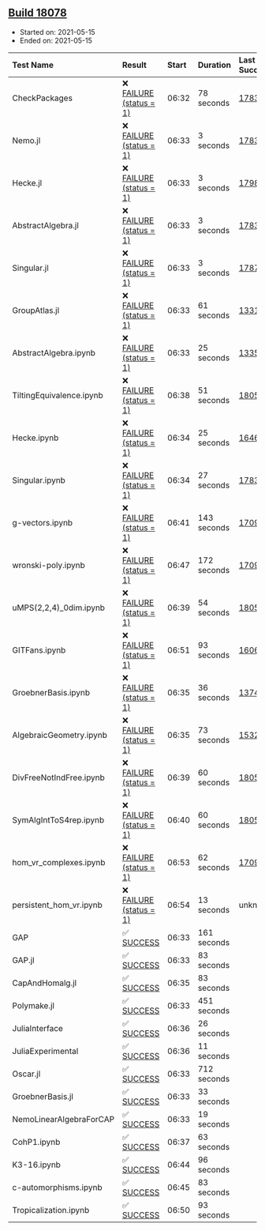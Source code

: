 ## [Build 18078](https://oscarci.mathematik.uni-kl.de/job/oscar/18078/)

* Started on: 2021-05-15
* Ended on: 2021-05-15

| Test Name    | Result | Start | Duration | Last Success | First Failure |
|:-------------|:-------|:------|:---------|:-------------|:--------------|
| CheckPackages | ❌ [FAILURE (status = 1)](https://oscarci.mathematik.uni-kl.de/job/oscar/18078/artifact/logs/build-18078/CheckPackages.log) | 06:32 | 78 seconds | [17832](https://oscarci.mathematik.uni-kl.de/job/oscar/17832/) | [17833](https://oscarci.mathematik.uni-kl.de/job/oscar/17833/) |
| Nemo.jl | ❌ [FAILURE (status = 1)](https://oscarci.mathematik.uni-kl.de/job/oscar/18078/artifact/logs/build-18078/Nemo.jl.log) | 06:33 | 3 seconds | [17835](https://oscarci.mathematik.uni-kl.de/job/oscar/17835/) | [17836](https://oscarci.mathematik.uni-kl.de/job/oscar/17836/) |
| Hecke.jl | ❌ [FAILURE (status = 1)](https://oscarci.mathematik.uni-kl.de/job/oscar/18078/artifact/logs/build-18078/Hecke.jl.log) | 06:33 | 3 seconds | [17987](https://oscarci.mathematik.uni-kl.de/job/oscar/17987/) | [17988](https://oscarci.mathematik.uni-kl.de/job/oscar/17988/) |
| AbstractAlgebra.jl | ❌ [FAILURE (status = 1)](https://oscarci.mathematik.uni-kl.de/job/oscar/18078/artifact/logs/build-18078/AbstractAlgebra.jl.log) | 06:33 | 3 seconds | [17831](https://oscarci.mathematik.uni-kl.de/job/oscar/17831/) | [17832](https://oscarci.mathematik.uni-kl.de/job/oscar/17832/) |
| Singular.jl | ❌ [FAILURE (status = 1)](https://oscarci.mathematik.uni-kl.de/job/oscar/18078/artifact/logs/build-18078/Singular.jl.log) | 06:33 | 3 seconds | [17871](https://oscarci.mathematik.uni-kl.de/job/oscar/17871/) | [17872](https://oscarci.mathematik.uni-kl.de/job/oscar/17872/) |
| GroupAtlas.jl | ❌ [FAILURE (status = 1)](https://oscarci.mathematik.uni-kl.de/job/oscar/18078/artifact/logs/build-18078/GroupAtlas.jl.log) | 06:33 | 61 seconds | [13311](https://oscarci.mathematik.uni-kl.de/job/oscar/13311/) | [13312](https://oscarci.mathematik.uni-kl.de/job/oscar/13312/) |
| AbstractAlgebra.ipynb | ❌ [FAILURE (status = 1)](https://oscarci.mathematik.uni-kl.de/job/oscar/18078/artifact/logs/build-18078/AbstractAlgebra.ipynb.log) | 06:33 | 25 seconds | [13355](https://oscarci.mathematik.uni-kl.de/job/oscar/13355/) | [13356](https://oscarci.mathematik.uni-kl.de/job/oscar/13356/) |
| TiltingEquivalence.ipynb | ❌ [FAILURE (status = 1)](https://oscarci.mathematik.uni-kl.de/job/oscar/18078/artifact/logs/build-18078/TiltingEquivalence.ipynb.log) | 06:38 | 51 seconds | [18054](https://oscarci.mathematik.uni-kl.de/job/oscar/18054/) | [18055](https://oscarci.mathematik.uni-kl.de/job/oscar/18055/) |
| Hecke.ipynb | ❌ [FAILURE (status = 1)](https://oscarci.mathematik.uni-kl.de/job/oscar/18078/artifact/logs/build-18078/Hecke.ipynb.log) | 06:34 | 25 seconds | [16463](https://oscarci.mathematik.uni-kl.de/job/oscar/16463/) | [16464](https://oscarci.mathematik.uni-kl.de/job/oscar/16464/) |
| Singular.ipynb | ❌ [FAILURE (status = 1)](https://oscarci.mathematik.uni-kl.de/job/oscar/18078/artifact/logs/build-18078/Singular.ipynb.log) | 06:34 | 27 seconds | [17835](https://oscarci.mathematik.uni-kl.de/job/oscar/17835/) | [17836](https://oscarci.mathematik.uni-kl.de/job/oscar/17836/) |
| g-vectors.ipynb | ❌ [FAILURE (status = 1)](https://oscarci.mathematik.uni-kl.de/job/oscar/18078/artifact/logs/build-18078/g-vectors.ipynb.log) | 06:41 | 143 seconds | [17099](https://oscarci.mathematik.uni-kl.de/job/oscar/17099/) | [17100](https://oscarci.mathematik.uni-kl.de/job/oscar/17100/) |
| wronski-poly.ipynb | ❌ [FAILURE (status = 1)](https://oscarci.mathematik.uni-kl.de/job/oscar/18078/artifact/logs/build-18078/wronski-poly.ipynb.log) | 06:47 | 172 seconds | [17098](https://oscarci.mathematik.uni-kl.de/job/oscar/17098/) | [17099](https://oscarci.mathematik.uni-kl.de/job/oscar/17099/) |
| uMPS(2,2,4)_0dim.ipynb | ❌ [FAILURE (status = 1)](https://oscarci.mathematik.uni-kl.de/job/oscar/18078/artifact/logs/build-18078/uMPS-2-2-4-_0dim.ipynb.log) | 06:39 | 54 seconds | [18054](https://oscarci.mathematik.uni-kl.de/job/oscar/18054/) | [18055](https://oscarci.mathematik.uni-kl.de/job/oscar/18055/) |
| GITFans.ipynb | ❌ [FAILURE (status = 1)](https://oscarci.mathematik.uni-kl.de/job/oscar/18078/artifact/logs/build-18078/GITFans.ipynb.log) | 06:51 | 93 seconds | [16068](https://oscarci.mathematik.uni-kl.de/job/oscar/16068/) | [16069](https://oscarci.mathematik.uni-kl.de/job/oscar/16069/) |
| GroebnerBasis.ipynb | ❌ [FAILURE (status = 1)](https://oscarci.mathematik.uni-kl.de/job/oscar/18078/artifact/logs/build-18078/GroebnerBasis.ipynb.log) | 06:35 | 36 seconds | [13748](https://oscarci.mathematik.uni-kl.de/job/oscar/13748/) | [13749](https://oscarci.mathematik.uni-kl.de/job/oscar/13749/) |
| AlgebraicGeometry.ipynb | ❌ [FAILURE (status = 1)](https://oscarci.mathematik.uni-kl.de/job/oscar/18078/artifact/logs/build-18078/AlgebraicGeometry.ipynb.log) | 06:35 | 73 seconds | [15322](https://oscarci.mathematik.uni-kl.de/job/oscar/15322/) | [15323](https://oscarci.mathematik.uni-kl.de/job/oscar/15323/) |
| DivFreeNotIndFree.ipynb | ❌ [FAILURE (status = 1)](https://oscarci.mathematik.uni-kl.de/job/oscar/18078/artifact/logs/build-18078/DivFreeNotIndFree.ipynb.log) | 06:39 | 60 seconds | [18054](https://oscarci.mathematik.uni-kl.de/job/oscar/18054/) | [18055](https://oscarci.mathematik.uni-kl.de/job/oscar/18055/) |
| SymAlgIntToS4rep.ipynb | ❌ [FAILURE (status = 1)](https://oscarci.mathematik.uni-kl.de/job/oscar/18078/artifact/logs/build-18078/SymAlgIntToS4rep.ipynb.log) | 06:40 | 60 seconds | [18054](https://oscarci.mathematik.uni-kl.de/job/oscar/18054/) | [18055](https://oscarci.mathematik.uni-kl.de/job/oscar/18055/) |
| hom_vr_complexes.ipynb | ❌ [FAILURE (status = 1)](https://oscarci.mathematik.uni-kl.de/job/oscar/18078/artifact/logs/build-18078/hom_vr_complexes.ipynb.log) | 06:53 | 62 seconds | [17099](https://oscarci.mathematik.uni-kl.de/job/oscar/17099/) | [17100](https://oscarci.mathematik.uni-kl.de/job/oscar/17100/) |
| persistent_hom_vr.ipynb | ❌ [FAILURE (status = 1)](https://oscarci.mathematik.uni-kl.de/job/oscar/18078/artifact/logs/build-18078/persistent_hom_vr.ipynb.log) | 06:54 | 13 seconds | unknown | unknown |
| GAP | ✅ [SUCCESS](https://oscarci.mathematik.uni-kl.de/job/oscar/18078/artifact/logs/build-18078/GAP.log) | 06:33 | 161 seconds |  |  |
| GAP.jl | ✅ [SUCCESS](https://oscarci.mathematik.uni-kl.de/job/oscar/18078/artifact/logs/build-18078/GAP.jl.log) | 06:33 | 83 seconds |  |  |
| CapAndHomalg.jl | ✅ [SUCCESS](https://oscarci.mathematik.uni-kl.de/job/oscar/18078/artifact/logs/build-18078/CapAndHomalg.jl.log) | 06:35 | 83 seconds |  |  |
| Polymake.jl | ✅ [SUCCESS](https://oscarci.mathematik.uni-kl.de/job/oscar/18078/artifact/logs/build-18078/Polymake.jl.log) | 06:33 | 451 seconds |  |  |
| JuliaInterface | ✅ [SUCCESS](https://oscarci.mathematik.uni-kl.de/job/oscar/18078/artifact/logs/build-18078/JuliaInterface.log) | 06:36 | 26 seconds |  |  |
| JuliaExperimental | ✅ [SUCCESS](https://oscarci.mathematik.uni-kl.de/job/oscar/18078/artifact/logs/build-18078/JuliaExperimental.log) | 06:36 | 11 seconds |  |  |
| Oscar.jl | ✅ [SUCCESS](https://oscarci.mathematik.uni-kl.de/job/oscar/18078/artifact/logs/build-18078/Oscar.jl.log) | 06:33 | 712 seconds |  |  |
| GroebnerBasis.jl | ✅ [SUCCESS](https://oscarci.mathematik.uni-kl.de/job/oscar/18078/artifact/logs/build-18078/GroebnerBasis.jl.log) | 06:33 | 33 seconds |  |  |
| NemoLinearAlgebraForCAP | ✅ [SUCCESS](https://oscarci.mathematik.uni-kl.de/job/oscar/18078/artifact/logs/build-18078/NemoLinearAlgebraForCAP.log) | 06:33 | 19 seconds |  |  |
| CohP1.ipynb | ✅ [SUCCESS](https://oscarci.mathematik.uni-kl.de/job/oscar/18078/artifact/logs/build-18078/CohP1.ipynb.log) | 06:37 | 63 seconds |  |  |
| K3-16.ipynb | ✅ [SUCCESS](https://oscarci.mathematik.uni-kl.de/job/oscar/18078/artifact/logs/build-18078/K3-16.ipynb.log) | 06:44 | 96 seconds |  |  |
| c-automorphisms.ipynb | ✅ [SUCCESS](https://oscarci.mathematik.uni-kl.de/job/oscar/18078/artifact/logs/build-18078/c-automorphisms.ipynb.log) | 06:45 | 83 seconds |  |  |
| Tropicalization.ipynb | ✅ [SUCCESS](https://oscarci.mathematik.uni-kl.de/job/oscar/18078/artifact/logs/build-18078/Tropicalization.ipynb.log) | 06:50 | 93 seconds |  |  |
